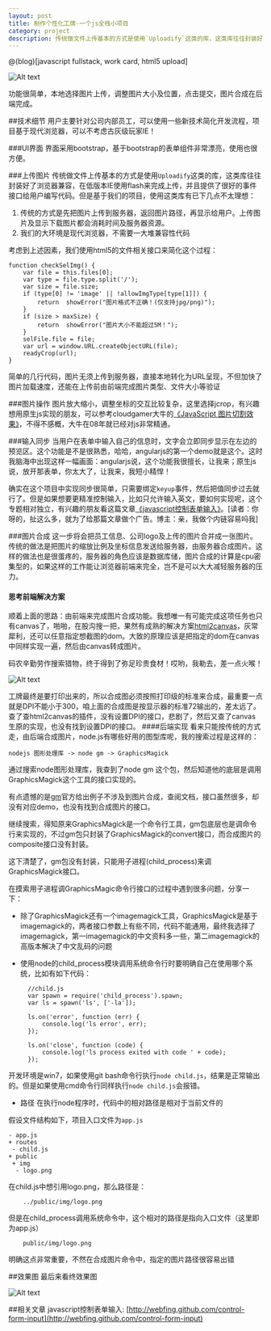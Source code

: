 ```yaml
---
layout: post
title: 制作个性化工牌-一个js全栈小项目
category: project
description: 传统做文件上传基本的方式是使用`Uploadify`这类的库，这类库往往封装好了浏览器兼容，在低版本IE使用flash来完成上传，并且提供了很好的事件接口给用户编写代码。但是基于我们的项目，使用这类库有已下几点不太理想
---
```


@(blog)[javascript fullstack, work card, html5 upload]

![Alt text](http://king-images.qiniudn.com/word-card-cover.jpg)

功能很简单，本地选择图片上传，调整图片大小及位置，点击提交，图片合成在后端完成。

##技术细节
用户主要针对公司内部员工，可以使用一些新技术简化开发流程，项目基于现代浏览器，可以不考虑古灰级玩家IE！

###UI界面
界面采用bootstrap，基于bootstrap的表单组件非常漂亮，使用也很方便。

###上传图片
传统做文件上传基本的方式是使用`Uploadify`这类的库，这类库往往封装好了浏览器兼容，在低版本IE使用flash来完成上传，并且提供了很好的事件接口给用户编写代码。但是基于我们的项目，使用这类库有已下几点不太理想：

1. 传统的方式是先把图片上传到服务器，返回图片路径，再显示给用户。上传图片及显示下载图片都会消耗时间及服务器资源。
2. 我们的大环境是现代浏览器，不需要一大堆兼容性代码

考虑到上述因素，我们使用html5的文件相关接口来简化这个过程：

    function checkSelImg() {
        var file = this.files[0];
        var type = file.type.split('/');
        var size = file.size;
        if (type[0] != 'image' || !allowImgType[type[1]]) {
            return  showError("图片格式不正确！(仅支持jpg/png)");
        }
        if (size > maxSize) {
            return  showError("图片大小不能超过5M！");
        }
        selFile.file = file;
        var url = window.URL.createObjectURL(file);
        readyCrop(url);
    }

简单的几行代码，图片无须上传到服务器，直接本地转化为URL呈现，不但加快了图片加载速度，还能在上传前由前端完成图片类型、文件大小等验证

###图片操作
图片放大缩小，调整坐标的交互比较复杂，这里选择jcrop，有兴趣想用原生js实现的朋友，可以参考cloudgamer大牛的[《JavaScript 图片切割效果》](http://www.cnblogs.com/cloudgamer/archive/2008/07/21/1247267.html)，不得不感概，大牛在08年就已经对js非常精通。

###输入同步
当用户在表单中输入自己的信息时，文字会立即同步显示在左边的预览区。这个功能是不是很熟悉，哈哈，angularjs的第一个demo就是这个。这时我脑海中出现这样一幅画面：angularjs说，这个功能我很擅长，让我来；原生js说，放开那表单，你太大了，让我来，我短小精悍！

确实在这个项目中实现同步很简单，只需要绑定`keyup`事件，然后把值同步过去就行了。但是如果想要更精准控制输入，比如只允许输入英文，要如何实现呢，这个专题相对独立，有兴趣的朋友看这篇文章[《javascript控制表单输入》](http://webfing.github.com/control-form-input)。[读者：你呀的，扯这么多，就为了给那篇文章做个广告。博主：亲，我做个内链容易吗我]


###图片合成
 这一步将会把员工信息、公司logo及上传的图片合并成一张图片。传统的做法是把图片的缩放比例及坐标信息发送给服务器，由服务器合成图片。这样的做法也是很蛋疼的，服务器的角色应该是数据库储，图片合成的计算是cpu密集型的，如果这样的工作能让浏览器前端来完全，岂不是可以大大减轻服务器的压力。

 #### 思考前端解决方案
 顺着上面的思路：由前端来完成图片合成功能。我想唯一有可能完成这项任务也只有canvas了，啪啪，在股沟搜一把，果然有成熟的解决方案[html2canvas](http://html2canvas.hertzen.com/)，灰常犀利，还可以任意指定想截图的dom。大致的原理应该是把指定的dom在canvas中同样实现一遍，然后由canvas转成图片。

 码农辛勤劳作搜索猎物，终于得到了弥足珍贵食材！哎哟，我勒去，差一点火喉！

 ![Alt text](http://king-images.qiniudn.com/canvas.jpg)

工牌最终是要打印出来的，所以合成图必须按照打印级的标准来合成，最重要一点就是DPI不能小于300，咱上面的合成图是按显示器的标准72输出的，差太远了。查了查html2canvas的插件，没有设置DPI的接口，悲剧了，然后又查了canvas生原的实现，也没有找到设置DPI的接口。
####后端实现
看来只能按传统的方式走，由后端合成图片，node.js有哪些好用的图型库呢，我的搜索过程是这样的：

    nodejs 图形处理库 -> node gm -> GraphicsMagick

通过搜索node图形处理库，我查到了node gm 这个包，然后知道他的底层是调用GraphicsMagick这个工具的接口实现的。

有点遗憾的是[gm](http://aheckmann.github.io/gm/)官方给出例子不涉及到图片合成，查阅文档，接口虽然很多，却没有对应demo，也没有找到合成图片的接口。

继续搜索，得知原来GraphicsMagick是一个命令行工具，gm包底层也是调命令行来实现的，不过gm包只封装了GraphicsMagick的convert接口，而合成图片的composite接口没有封装。

这下清楚了，gm包没有封装，只能用子进程(child_process)来调GraphicsMagick接口。

在摸索用子进程调GraphicsMagic命令行接口的过程中遇到很多问题，分享一下：
* 除了GraphicsMagick还有一个imagemagick工具，GraphicsMagick是基于imagemagick的，两者接口参数上有些不同，代码不能通用，最终我选择了imagemagick，第一imagemagick的中文资料多一些，第二imagemagick的高版本解决了中文乱码的问题

* 使用node的child_process模块调用系统命令行时要明确自己在使用哪个系统，比如有如下代码：

        //child.js
        var spawn = require('child_process').spawn;
        var ls = spawn('ls', ['-la']);

        ls.on('error', function (err) {
            console.log('ls error', err);
        });

        ls.on('close', function (code) {
            console.log('ls process exited with code ' + code);
        });

开发环境是win7，如果使用git bash命令行执行`node child.js`，结果是正常输出的。但是如果使用cmd命令行同样执行`node child.js`会报错。

* 路径
 在执行node程序时，代码中的相对路径是相对于当前文件的

 假设文件结构如下，项目入口文件为`app.js`

    - app.js
    + routes
     - child.js
    + public
     + img
      - logo.png

 在child.js中想引用logo.png，那么路径是：

        ../public/img/logo.png

  但是在child_process调用系统命令中，这个相对的路径是指向入口文件（这里即为app.js）

        public/img/logo.png

 明确这点非常重要，不然在合成图片命令中，指定的图片路径很容易出错


##效果图
 最后来看终效果图

![Alt text](http://king-images.qiniudn.com/mm-meimei.jpg)



##相关文章
javascript控制表单输入: [http://webfing.github.com/control-form-input](http://webfing.github.com/control-form-input)